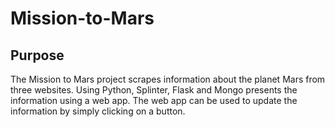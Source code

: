 # Mission-to-Mars

## Purpose

The Mission to Mars project scrapes information about the planet Mars from three websites. Using Python, Splinter, Flask and Mongo presents the information using a web app. The web app can be used to update the information by simply clicking on a button.